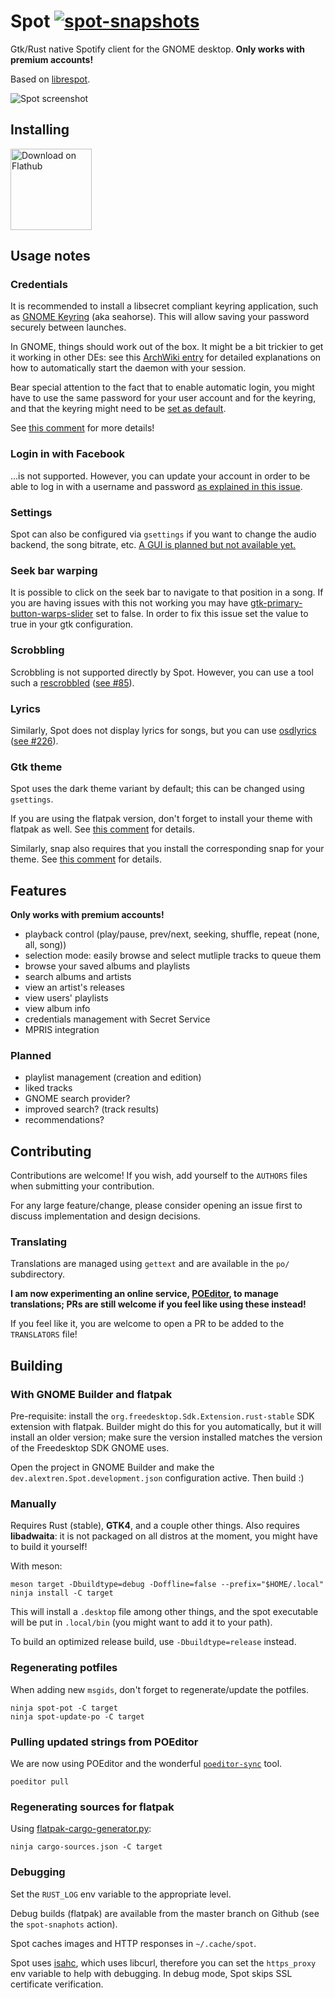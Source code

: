 # Spot [![spot-snapshots](https://github.com/xou816/spot/actions/workflows/spot-snapshots.yml/badge.svg?branch=master)](https://github.com/xou816/spot/actions/workflows/spot-snapshots.yml)

Gtk/Rust native Spotify client for the GNOME desktop. **Only works with premium accounts!**

Based on [librespot](https://github.com/librespot-org/librespot/).

![Spot screenshot](./data/appstream/2.png)

## Installing

<a href='https://flathub.org/apps/details/dev.alextren.Spot'><img width='130' alt='Download on Flathub' src='https://flathub.org/assets/badges/flathub-badge-en.png'/></a>

## Usage notes

### Credentials

It is recommended to install a libsecret compliant keyring application, such as [GNOME Keyring](https://wiki.gnome.org/action/show/Projects/GnomeKeyring) (aka seahorse). This will allow saving your password securely between launches.

In GNOME, things should work out of the box. It might be a bit trickier to get it working in other DEs: see this [ArchWiki entry](https://wiki.archlinux.org/index.php/GNOME/Keyring) for detailed explanations on how to automatically start the daemon with your session.

Bear special attention to the fact that to enable automatic login, you might have to use the same password for your user account and for the keyring, and that the keyring might need to be [set as default](https://wiki.archlinux.org/index.php/GNOME/Keyring#Passwords_are_not_remembered).

See [this comment](https://github.com/xou816/spot/issues/92#issuecomment-801852593) for more details!

### Login in with Facebook

...is not supported. However, you can update your account in order to be able to log in with a username and password [as explained in this issue](https://github.com/xou816/spot/issues/373).


### Settings

Spot can also be configured via `gsettings` if you want to change the audio backend, the song bitrate, etc. [A GUI is planned but not available yet.](https://github.com/xou816/spot/issues/142)

### Seek bar warping
It is possible to click on the seek bar to navigate to that position in a song. If you are having issues with this not working you may have [gtk-primary-button-warps-slider](https://docs.gtk.org/gtk3/property.Settings.gtk-primary-button-warps-slider.html) set to false.
In order to fix this issue set the value to true in your gtk configuration.

### Scrobbling

Scrobbling is not supported directly by Spot. However, you can use a tool such a [rescrobbled](https://github.com/InputUsername/rescrobbled) ([see #85](https://github.com/xou816/spot/issues/85)).

### Lyrics

Similarly, Spot does not display lyrics for songs, but you can use [osdlyrics](https://github.com/osdlyrics/osdlyrics)  ([see #226](https://github.com/xou816/spot/issues/226)).

### Gtk theme

Spot uses the dark theme variant by default; this can be changed using `gsettings`.

If you are using the flatpak version, don't forget to install your theme with flatpak as well. See [this comment](https://github.com/xou816/spot/issues/209#issuecomment-860180537) for details.

Similarly, snap also requires that you install the corresponding snap for your theme. See [this comment](https://github.com/xou816/spot/issues/338#issuecomment-975543476) for details.

## Features

**Only works with premium accounts!**

- playback control (play/pause, prev/next, seeking, shuffle, repeat (none, all, song))
- selection mode: easily browse and select mutliple tracks to queue them
- browse your saved albums and playlists
- search albums and artists
- view an artist's releases
- view users' playlists
- view album info
- credentials management with Secret Service
- MPRIS integration

### Planned

- playlist management (creation and edition)
- liked tracks
- GNOME search provider?
- improved search? (track results)
- recommendations?

## Contributing

Contributions are welcome! If you wish, add yourself to the `AUTHORS` files when submitting your contribution.

For any large feature/change, please consider opening an issue first to discuss implementation and design decisions.

### Translating

Translations are managed using `gettext` and are available in the `po/` subdirectory.

**I am now experimenting an online service, [POEditor](https://poeditor.com/join/project?hash=xfVrpQfRBM), to manage translations; PRs are still welcome if you feel like using these instead!**

If you feel like it, you are welcome to open a PR to be added to the `TRANSLATORS` file!

## Building

### With GNOME Builder and flatpak

Pre-requisite: install the `org.freedesktop.Sdk.Extension.rust-stable` SDK extension with flatpak. Builder might do this for you automatically, but it will install an older version; make sure  the version installed matches the version of the Freedesktop SDK GNOME uses.

Open the project in GNOME Builder and make the `dev.alextren.Spot.development.json` configuration active. Then build :)

### Manually

Requires Rust (stable), **GTK4**, and a couple other things. Also requires **libadwaita**: it is not packaged on all distros at the moment, you might have to build it yourself!

With meson:

```
meson target -Dbuildtype=debug -Doffline=false --prefix="$HOME/.local"
ninja install -C target
```

This will install a `.desktop` file among other things, and the spot executable will be put in `.local/bin` (you might want to add it to your path).

To build an optimized release build, use `-Dbuildtype=release` instead.

### Regenerating potfiles

When adding new `msgids`, don't forget to regenerate/update the potfiles.

```
ninja spot-pot -C target
ninja spot-update-po -C target
```

### Pulling updated strings from POEditor

We are now using POEditor and the wonderful [`poeditor-sync`](https://github.com/mick88/poeditor-sync) tool.

```
poeditor pull
```

### Regenerating sources for flatpak

Using [flatpak-cargo-generator.py](https://github.com/flatpak/flatpak-builder-tools/tree/master/cargo):

```
ninja cargo-sources.json -C target
```

### Debugging

Set the `RUST_LOG` env variable to the appropriate level.

Debug builds (flatpak) are available from the master branch on Github (see the `spot-snaphots` action).

Spot caches images and HTTP responses in `~/.cache/spot`.

Spot uses [isahc](https://github.com/sagebind/isahc), which uses libcurl, therefore you can set the `https_proxy` env variable to help with debugging. In debug mode, Spot skips SSL certificate verification.
